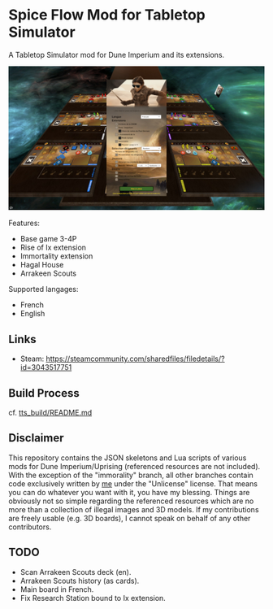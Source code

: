# Spice Flow Mod for Tabletop Simulator

A Tabletop Simulator mod for Dune Imperium and its extensions.

![Capture](captures/capture-1.jpg)

Features:

- Base game 3-4P
- Rise of Ix extension
- Immortality extension
- Hagal House
- Arrakeen Scouts

Supported langages:

- French
- English

## Links

- Steam: https://steamcommunity.com/sharedfiles/filedetails/?id=3043517751

## Build Process

cf. [tts_build/README.md](tts_build/README.md)

## Disclaimer

This repository contains the JSON skeletons and Lua scripts of various mods for Dune Imperium/Uprising (referenced resources are not included). With the exception of the "immorality" branch, all other branches contain code exclusively written by [me](https://steamcommunity.com/profiles/76561197978597744/myworkshopfiles/?appid=286160) under the "Unlicense" license. That means you can do whatever you want with it, you have my blessing. Things are obviously not so simple regarding the referenced resources which are no more than a collection of illegal images and 3D models. If my contributions are freely usable (e.g. 3D boards), I cannot speak on behalf of any other contributors.

## TODO

- Scan Arrakeen Scouts deck (en).
- Arrakeen Scouts history (as cards).
- Main board in French.
- Fix Research Station bound to Ix extension.

